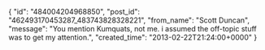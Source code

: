  {
   "id": "484004204968850",
   "post_id": "462493170453287_483743828328221",
   "from_name": "Scott Duncan",
   "message": "You mention Kumquats, not me. i assumed the off-topic stuff was to get my attention.",
   "created_time": "2013-02-22T21:24:00+0000"
 }
